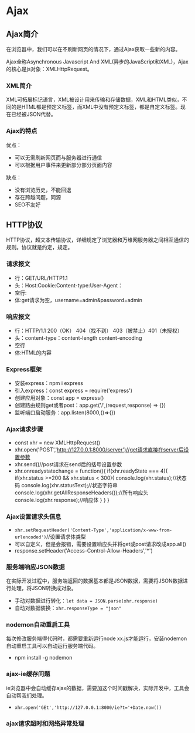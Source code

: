 # Ajax

## Ajax简介

在浏览器中，我们可以在不刷新网页的情况下，通过Ajax获取一些新的内容。

Ajax全称Asynchronous Javascript And XML(异步的JavaScript和XML)，Ajax的核心是js对象：XMLHttpRequest。

### XML简介

XML可拓展标记语言，XML被设计用来传输和存储数据，XML和HTML类似，不同的是HTML都是预定义标签，而XML中没有预定义标签，都是自定义标签。现在已经被JSON代替。

### Ajax的特点

优点：

- 可以无需刷新网页而与服务器进行通信
- 可以根据用户事件来更新部分部分页面内容

缺点：

- 没有浏览历史，不能回退
- 存在跨越问题，同源
- SEO不友好

## HTTP协议

HTTP协议，超文本传输协议，详细规定了浏览器和万维网服务器之间相互通信的规则。协议就是约定，规定。

### 请求报文

- 行：GET/URL/HTTP1.1
- 头：Host:Cookie:Content-type:User-Agent：
- 空行:
- 体:get请求为空，username=admin&password=admin

### 响应报文

- 行：HTTP/1.1  200（OK） 404（找不到） 403（被禁止）401（未授权）
- 头：content-type：content-length content-encoding
- 空行
- 体:HTML的内容

### Express框架

- 安装express：npm i express
- 引入express：const express = require('express')
- 创建应用对象：const app = express()
- 创建路由规则get或者post：app.get('/',(request,response) => {})
- 监听端口启动服务：app.listen(8000,()=>{})

### Ajax请求步骤

- const xhr = new XMLHttpRequest()
- xhr.open('POST','http://127.0.0.1:8000/server')//get请求直接在server后设置参数
- xhr.send()//post请求在send后的括号设置参数
- xhr.onreadystatechange = function(){
    if(xhr.readyState === 4){
        if(xhr.status >=200 && xhr.status < 300){
        console.log(xhr.status);//状态码
        console.log(xhr.statusText);//状态字符串
        console.log(xhr.getAllResponseHeaders());//所有响应头
        console.log(xhr.response);//响应体
        }
    }
}

### Ajax设置请求头信息

- `xhr.setRequestHeader('Content-Type','application/x-www-from-urlencoded')`//设置请求体类型
- 可以自定义，但是会报错，需要设置响应头并将get或post请求改成app.all()
- response.setHeader('Access-Control-Allow-Headers','*')

### 服务端响应JSON数据

在实际开发过程中，服务端返回的数据基本都是JSON数据，需要将JSON数据进行处理，将JSON转换成对象。

- 手动对数据进行转化：`let data = JSON.parse(xhr.response)`
- 自动对数据装换：`xhr.responseType = "json"`

### nodemon自动重启工具

每次修改服务端得代码时，都需要重新运行node xx.js才能运行，安装nodemon自动重启工具可以自动运行服务端代码。

- npm install -g nodemon

### ajax-ie缓存问题

ie浏览器中会自动缓存ajax的数据，需要加这个时间戳解决，实际开发中，工具会自动帮我们处理。

- `xhr.open('GEt','http://127.0.0.1:8000/ie?t='+Date.now())`

### ajax请求超时和网络异常处理


